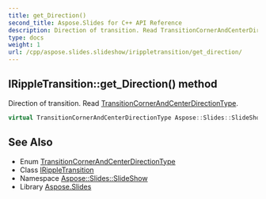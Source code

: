 ```yaml
---
title: get_Direction()
second_title: Aspose.Slides for C++ API Reference
description: Direction of transition. Read TransitionCornerAndCenterDirectionType.
type: docs
weight: 1
url: /cpp/aspose.slides.slideshow/irippletransition/get_direction/
---
```

## IRippleTransition::get_Direction() method


Direction of transition. Read [TransitionCornerAndCenterDirectionType](../../transitioncornerandcenterdirectiontype/).

```cpp
virtual TransitionCornerAndCenterDirectionType Aspose::Slides::SlideShow::IRippleTransition::get_Direction()=0
```

## See Also

* Enum [TransitionCornerAndCenterDirectionType](../transitioncornerandcenterdirectiontype/)
* Class [IRippleTransition](./)
* Namespace [Aspose::Slides::SlideShow](../)
* Library [Aspose.Slides](../../)